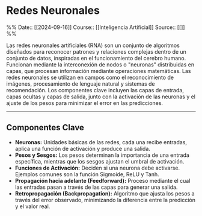 # Redes Neuronales

%%
Date:: [[2024-09-16]]
Course:: [[Inteligencia Artificial]]
Source:: [[]]
%%

Las redes neuronales artificiales (RNA) son un conjunto de algoritmos diseñados para reconocer patrones y relaciones complejas dentro de un conjunto de datos, inspiradas en el funcionamiento del cerebro humano. Funcionan mediante la interconexión de nodos o "neuronas" distribuidas en capas, que procesan información mediante operaciones matemáticas. Las redes neuronales se utilizan en campos como el reconocimiento de imágenes, procesamiento de lenguaje natural y sistemas de recomendación. Los componentes clave incluyen las capas de entrada, capas ocultas y capas de salida, junto con la activación de las neuronas y el ajuste de los pesos para minimizar el error en las predicciones.

---

## Componentes Clave

- **Neuronas:** Unidades básicas de las redes, cada una recibe entradas, aplica una función de activación y produce una salida.
- **Pesos y Sesgos:** Los pesos determinan la importancia de una entrada específica, mientras que los sesgos ajustan el umbral de activación.
- **Funciones de Activación:** Deciden si una neurona debe activarse. Ejemplos comunes son la función Sigmoide, ReLU y Tanh.
- **Propagación hacia adelante (Feedforward):** Proceso mediante el cual las entradas pasan a través de las capas para generar una salida.
- **Retropropagación (Backpropagation):** Algoritmo que ajusta los pesos a través del error observado, minimizando la diferencia entre la predicción y el valor real.

